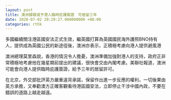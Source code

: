 ```yaml
---
layout: post
title: 澳洲據報或予港人臨時庇護簽證　可居留三年
date: 2020-07-02 20:29:27.000000000 +08:00
categories: rthk
---
```


多國繼續關注港區國安法正式生效，繼英國打算為英國國民海外護照BNO持有人，提供成為英國公民的新途徑後，澳洲亦表示，正積極考慮向港人提供避風港

澳洲總理莫里森說，香港的情況令人擔憂，澳洲準備加強對港人的支持，政府正非常積極地考慮他在幾星期前提出的建議，很快會交由內閣考慮。美聯社報道，澳洲可能會向港人提供臨時庇護簽證，給予三年的居留許可。

在北京，外交部批評英方嚴重違背承諾，保留作出進一步反應的權利，一切後果由英方承擔，又奉勸澳方正確客觀看待港區國安法，立即停止干涉中國內政，不要在錯誤的道路上越走越遠。
